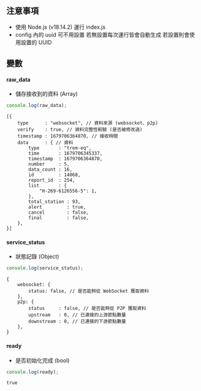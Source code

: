 ## 注意事項
- 使用 Node.js (v18.14.2) 運行 index.js
- config 內的 uuid 可不用設置 若無設置每次運行皆會自動生成 若設置則會使用設置的 UUID

## 變數
#### raw_data
- 儲存接收到的資料 (Array)
```js
console.log(raw_data);
```
```json5
[{
	type      : "websocket", // 資料來源 (websocket、p2p)
	verify    : true, // 資料完整性較驗 (是否被修改過)
	timestamp : 1679706364870, // 接收時間
	data      : { // 資料
		type       : "trem-eq",
		time       : 1679706345337,
		timestamp  : 1679706364870,
		number     : 5,
		data_count : 16,
		id         : 14068,
		report_id  : 254,
		list       : {
			"H-269-6126556-5": 1,
		},
		total_station : 93,
		alert         : true,
		cancel        : false,
		final         : false,
	},
}]
```

#### service_status
- 狀態記錄 (Object)
```js
console.log(service_status);
```
```json5
{
	websocket: {
		status: false, // 是否能夠從 WebSocket 獲取資料
	},
	p2p: {
		status     : false, // 是否能夠從 P2P 獲取資料
		upstream   : 0, // 已連接的上游節點數量
		downstream : 0, // 已連接的下游節點數量
	},
}
```

#### ready
- 是否初始化完成 (bool)
```js
console.log(ready);
```
```
true
```
